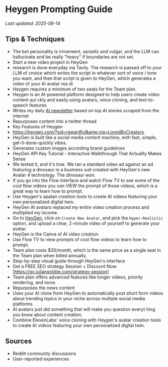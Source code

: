 # Heygen Prompting Guide

*Last updated: 2025-08-14*

## Tips & Techniques

- The bot personality is irrivereent, sarastic and vulgar, and the LLM can hallucinate and be really "heavy" if boundaries are not set.
- Start a new video project in HeyGen
- research is done everyday via Tavily. The research is passed off to your LLM of cnoice which writes the script in whatever sort of voice / tone you want, and then that script is given to HeyGen, which generates a video of your AI avatar rea di
- Heygen requires a minimum of two seats for the Team plan.
- Heygen is an AI-powered plaftorm designed to help users create video content qui ckly and easily using avatars, voice cloning, and text-to-speech features.
- Writes my daily [AI newsletter](https://recaap.aitools.inc/) based on top AI stories scraped from the internet
- Repurposes content into a twitter thread
- Key Features of Heygen
- https://heygen.com/?sid=rewardful&amp;via=LovedByCreators
- HeyGen is built like a social media content machine, with fast, simple, get-it-done-quickly vibes.
- Generates custom images according brand guidelines
- HeyGen API Key Tutorial - Interactive Walkthrough That Actuallly Makes Sense
- We tested it, and it's true. We ran a standard video ad against an ad featuring a dinosaur in a business suit created with HeyGen's new Avatar 4 technology. The dinosaur won.
- If you go into the Flow interface and watch Flow TV to see some of the cool flow videos you can VIEW the prompt of those videos, which is a great way to learn how to prompt.
- Use Heygen's apatan creation tools to create AI videos featuring your own personalized digital twin.
- HeyGen AI avatars replaced my entire video creation process and multiplied my income.
- Go to [HeyGen](https://www.heygen.com/), click on `Create New Avatar`, and pick the `Hyper-Realistic` option, and upload a clear, 2-minute video of yourself to generate your avatar.
- HeyGen is the Canva of AI video creation.
- Use Flow TV to view prompts of cool flow videos to learn how to prompt.
- Team plan costs $30/month, which is the same price as a single seat in the Team plan when billed annually.
- Step-by-step visual guide through HeyGen's interface
- Get a FREE SEO strategy Session + Discount Now: [https://go.juliangoldiie.com/strategy-session]
- Team plan offers advanced features like longer videos, priority rendering, and more.
- Repurposes the news content
- Uses your AI clone from HeyGen to automatically post short form videos about trending topics in your niche across multiple social media platforms.
- AI avatars just did something that will make you question everyt hing you know about content creation.
- Combine ElevenLabs' voice cloning with Heygen's avatar creation tools to create AI videos featuring your own personalized digital twin.

## Sources

- Reddit community discussions
- User-reported experiences
